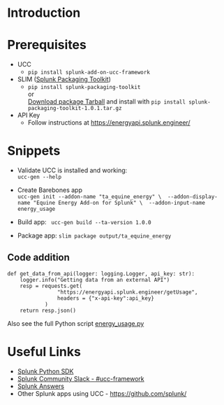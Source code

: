 # Introduction

# Prerequisites
* UCC
  * `pip install splunk-add-on-ucc-framework`
* SLIM ([Splunk Packaging Toolkit](https://dev.splunk.com/enterprise/docs/releaseapps/packageapps/packagingtoolkit/))
  * `pip install splunk-packaging-toolkit`  
   or  
   [Download package Tarball](https://download.splunk.com/misc/packaging-toolkit/splunk-packaging-toolkit-1.0.1.tar.gz) and install with `pip install splunk-packaging-toolkit-1.0.1.tar.gz` 
* API Key
  *  Follow instructions at https://energyapi.splunk.engineer/

# Snippets
* Validate UCC is installed and working:  
 `ucc-gen --help`

* Create Barebones app  
`ucc-gen init --addon-name "ta_equine_energy" \ 
--addon-display-name "Equine Energy Add-on for Splunk" \ 
--addon-input-name energy_usage  
`
* Build app:
` ucc-gen build --ta-version 1.0.0`  
* Package app:
`slim package output/ta_equine_energy`  

## Code addition
```
def get_data_from_api(logger: logging.Logger, api_key: str):
    logger.info("Getting data from an external API")
    resp = requests.get(
                "https://energyapi.splunk.engineer/getUsage",
                headers = {"x-api-key":api_key}
            )
    return resp.json()
```
Also see the full Python script [energy_usage.py](./app/energy_usage.py)

# Useful Links
*  [Splunk Python SDK](https://docs.splunk.com/DocumentationStatic/PythonSDK/1.2.2/modularinput.html)
* [Splunk Community Slack - #ucc-framework](https://splunk-usergroups.slack.com/archives/C03SG3ZL4S1)
* [Splunk Answers](https://community.splunk.com/)
* Other Splunk apps using UCC - https://github.com/splunk/ 

